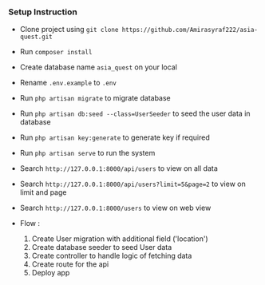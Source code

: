 
### Setup Instruction
- Clone project using `git clone https://github.com/Amirasyraf222/asia-quest.git`
- Run `composer install` 
- Create database name `asia_quest` on your local
- Rename `.env.example` to `.env`
- Run `php artisan migrate` to migrate database 
- Run `php artisan db:seed --class=UserSeeder` to seed the user data in database
- Run `php artisan key:generate` to generate key if required
- Run `php artisan serve` to run the system

- Search `http://127.0.0.1:8000/api/users` to view on all data
- Search `http://127.0.0.1:8000/api/users?limit=5&page=2` to view on limit and page
- Search `http://127.0.0.1:8000/users` to view on web view


- Flow :
    1. Create User migration with additional field ('location')
    2. Create database seeder to seed User data
    3. Create controller to handle logic of fetching data
    4. Create route for the api
    6. Deploy app 



